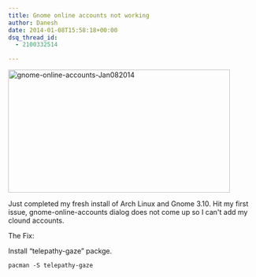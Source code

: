 ```yaml
---
title: Gnome online accounts not working
author: Danesh
date: 2014-01-08T15:58:18+00:00
dsq_thread_id:
  - 2100332514

---
```

<a href="/posts/gnome-online-accounts-working/gnome-online-accounts-jan082014/" rel="attachment wp-att-3407"><img loading="lazy" class="alignnone size-medium wp-image-3407" alt="gnome-online-accounts-Jan082014" src="/wp-content/uploads/2014/01/gnome-online-accounts-Jan082014-450x250.jpg" width="450" height="250" srcset="/wp-content/uploads/2014/01/gnome-online-accounts-Jan082014-450x250.jpg 450w, /wp-content/uploads/2014/01/gnome-online-accounts-Jan082014.jpg 615w" sizes="(max-width: 450px) 100vw, 450px" /></a>

Just completed my fresh install of Arch Linux and Gnome 3.10. Hit my first issue, gnome-online-accounts dialog does not come up so I can't add my clound accounts.

The Fix:

Install &#8220;telepathy-gaze&#8221; packge.

`pacman -S telepathy-gaze`